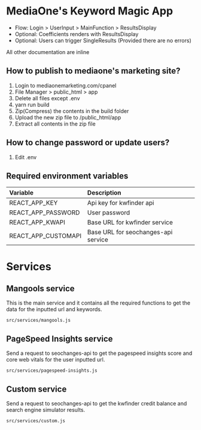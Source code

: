 # MediaOne's Keyword Magic App

- Flow: Login > UserInput > MainFunction > ResultsDisplay
- Optional: Coefficients renders with ResultsDisplay
- Optional: Users can trigger SingleResults (Provided there are no errors)

All other documentation are inline

## How to publish to mediaone's marketing site?

1. Login to mediaonemarketing.com/cpanel
2. File Manager > public_html > app
3. Delete all files except .env
4. yarn run build
5. Zip(Compress) the contents in the build folder
6. Upload the new zip file to /public_html/app
7. Extract all contents in the zip file

## How to change password or update users?

1. Edit .env

## Required environment variables

| Variable            | Description                         |
| :------------------ | :---------------------------------- |
| REACT_APP_KEY       | Api key for kwfinder api            |
| REACT_APP_PASSWORD  | User password                       |
| REACT_APP_KWAPI     | Base URL for kwfinder service       |
| REACT_APP_CUSTOMAPI | Base URL for seochanges-api service |

# Services

## Mangools service

This is the main service and it contains all the required functions to get the data for the inputted url and keywords.

```src/services/mangools.js```

## PageSpeed Insights service

Send a request to seochanges-api to get the pagespeed insights score and core web vitals for the user inputted url.

```src/services/pagespeed-insights.js```

## Custom service

Send a request to seochanges-api to get the kwfinder credit balance and search engine simulator results.

```src/services/custom.js```

